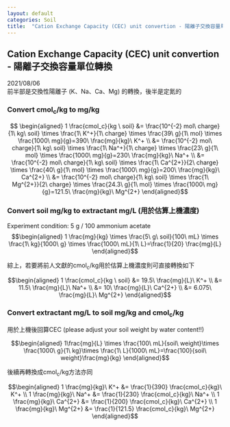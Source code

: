 ```yaml
---
layout: default
categories: Soil
title:  "Cation Exchange Capacity (CEC) unit convertion - 陽離子交換容量單位轉換"
---  
```

## Cation Exchange Capacity (CEC) unit convertion - 陽離子交換容量單位轉換  
2021/08/06  
前半部是交換性陽離子 (K、Na、Ca、Mg) 的轉換，後半是定氮的
### Convert cmol<sub>c</sub>/kg to mg/kg  
$$ \begin{aligned} 
1 \frac{cmol_c}{kg \ soil} &= \frac{10^{-2} mol\ charge}{1\ kg\ soil} \times \frac{1\ K^+}{1\ charge} \times \frac{39\ g}{1\ mol} \times \frac{1000\ mg}{g}=390\ \frac{mg}{kg}\ K^+ \\
&= \frac{10^{-2} mol\ charge}{1\ kg\ soil} \times \frac{1\ Na^+}{1\ charge} \times \frac{23\ g}{1\ mol} \times \frac{1000\ mg}{g}=230\ \frac{mg}{kg}\ Na^+ \\
&= \frac{10^{-2} mol\ charge}{1\ kg\ soil} \times \frac{1\ Ca^{2+}}{2\ charge} \times \frac{40\ g}{1\ mol} \times \frac{1000\ mg}{g}=200\ \frac{mg}{kg}\ Ca^{2+} \\
&= \frac{10^{-2} mol\ charge}{1\ kg\ soil} \times \frac{1\ Mg^{2+}}{2\ charge} \times \frac{24.3\ g}{1\ mol} \times \frac{1000\ mg}{g}=121.5\ \frac{mg}{kg}\ Mg^{2+} 
\end{aligned}$$  
  
### Convert soil mg/kg to extractant mg/L (用於估算上機濃度)  
Experiment condition: 5 g / 100 ammonium acetate    
$$\begin{aligned}
1 \frac{mg}{kg} \times \frac{5\ g\ soil}{100\ mL} \times \frac{1\ kg}{1000\ g} \times \frac{1000\ mL}{1\ L}=\frac{1}{20} \frac{mg}{L}
\end{aligned}$$  
  
綜上，若要將前人文獻的cmol<sub>c</sub>/kg用於估算上機濃度則可直接轉換如下  
  
$$\begin{aligned} 
1 \frac{cmol_c}{kg \ soil} 
&= 19.5\ \frac{mg}{L}\ K^+ \\
&= 11.5\ \frac{mg}{L}\ Na^+ \\
&= 10\ \frac{mg}{L}\ Ca^{2+} \\
&= 6.075\ \frac{mg}{L}\ Mg^{2+} 
\end{aligned}$$
  
### Convert extractant mg/L to soil mg/kg and cmol<sub>c</sub>/kg
用於上機後回算CEC (please adjust your soil weight by water content!!)  
  
$$\begin{aligned}
1\frac{mg}{L} \times \frac{100\ mL}{soil\ weight}\times \frac{1000\ g}{1\ kg}\times \frac{1\ L}{1000\ mL}=\frac{100}{soil\ weight}\frac{mg}{kg}
\end{aligned}$$   
  
後續再轉換成cmol<sub>c</sub>/kg方法亦同  
  
$$\begin{aligned}
1 \frac{mg}{kg}\ K^+ &= \frac{1}{390} \frac{cmol_c}{kg}\ K^+ \\
1 \frac{mg}{kg}\ Na^+ &= \frac{1}{230} \frac{cmol_c}{kg}\ Na^+ \\
1 \frac{mg}{kg}\ Ca^{2+} &= \frac{1}{200} \frac{cmol_c}{kg}\ Ca^{2+} \\
1 \frac{mg}{kg}\ Mg^{2+} &= \frac{1}{121.5} \frac{cmol_c}{kg}\ Mg^{2+}
\end{aligned}$$ 




